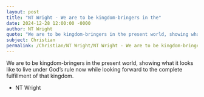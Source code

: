 ```yaml
---
layout: post
title: "NT Wright - We are to be kingdom-bringers in the"
date: 2024-12-28 12:00:00 -0000
author: NT Wright
quote: "We are to be kingdom-bringers in the present world, showing what it looks like to live under God’s rule now while looking forward to the complete fulfillment of that kingdom."
subject: Christian
permalink: /Christian/NT Wright/NT Wright - We are to be kingdom-bringers in the
---
```


We are to be kingdom-bringers in the present world, showing what it looks like to live under God’s rule now while looking forward to the complete fulfillment of that kingdom.

- NT Wright
